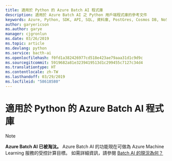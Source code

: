 ```yaml
---
title: 適用於 Python 的 Azure Batch AI 程式庫
description: 適用於 Azure Batch AI 之 Python 用戶端程式庫的參考文件
keywords: Azure, Python, SDK, API, SQL, 資料庫, PostGres, Cosmos DB, NoSQL
author: garyericson
ms.author: garye
manager: cjgronlun
ms.date: 03/26/2019
ms.topic: article
ms.devlang: python
ms.service: bacth-ai
ms.openlocfilehash: f0fd1a382426977cd518e423ae79aaa31d1c9d9c
ms.sourcegitcommit: 5919682a81e3239419513d1c299455c7127c34d4
ms.translationtype: HT
ms.contentlocale: zh-TW
ms.lasthandoff: 03/29/2019
ms.locfileid: "58618580"
---
```

# <a name="azure-batch-ai-libraries-for-python"></a>適用於 Python 的 Azure Batch AI 程式庫

>[!Note]
>**Azure Batch AI 已被淘汰。** Azure Batch AI 的功能現在可做為 Azure Machine Learning 服務的受控計算目標。 如需詳細資訊，請參閱 [Batch AI 的現況為何？](https://aka.ms/batchai-retirement)

